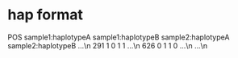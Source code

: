 hap format
==========
POS    sample1:haplotypeA  sample1:haplotypeB  sample2:haplotypeA  sample2:haplotypeB  ...\n
291 1   0   1   1   ...\n
626 0   1   1   0   ...\n
...\n
